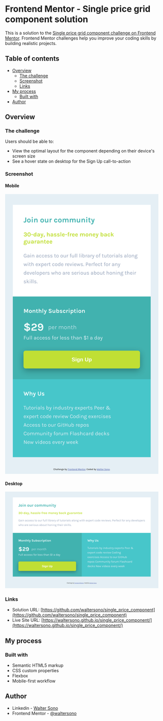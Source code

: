 # Frontend Mentor - Single price grid component solution

This is a solution to the [Single price grid component challenge on Frontend Mentor](https://www.frontendmentor.io/challenges/single-price-grid-component-5ce41129d0ff452fec5abbbc). Frontend Mentor challenges help you improve your coding skills by building realistic projects. 

## Table of contents

- [Overview](#overview)
  - [The challenge](#the-challenge)
  - [Screenshot](#screenshot)
  - [Links](#links)
- [My process](#my-process)
  - [Built with](#built-with)
- [Author](#author)


## Overview

### The challenge

Users should be able to:

- View the optimal layout for the component depending on their device's screen size
- See a hover state on desktop for the Sign Up call-to-action

### Screenshot

#### Mobile
![Mobile](./screenshot-mobile.png)

#### Desktop
![Desktop](./screenshot-desktop.png)

### Links

- Solution URL: [https://github.com/waltersono/single_price_component](https://github.com/waltersono/single_price_component)
- Live Site URL: [https://waltersono.github.io/single_price_component/](https://waltersono.github.io/single_price_component/)

## My process

### Built with

- Semantic HTML5 markup
- CSS custom properties
- Flexbox
- Mobile-first workflow

## Author

- Linkedin - [Walter Sono](https://www.linkedin.com/in/waltersono)
- Frontend Mentor - [@waltersono](https://www.frontendmentor.io/profile/waltersono)


